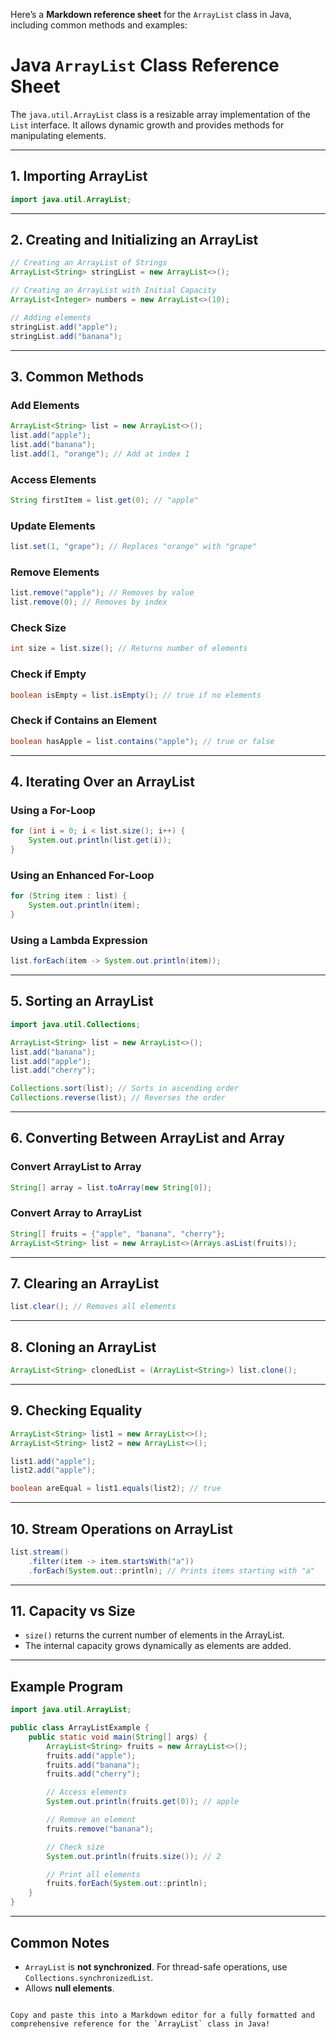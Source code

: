 Here’s a **Markdown reference sheet** for the `ArrayList` class in Java, including common methods and examples:


# Java `ArrayList` Class Reference Sheet

The `java.util.ArrayList` class is a resizable array implementation of the `List` interface. It allows dynamic growth and provides methods for manipulating elements.

---

## 1. **Importing ArrayList**
```java
import java.util.ArrayList;
```

---

## 2. **Creating and Initializing an ArrayList**
```java
// Creating an ArrayList of Strings
ArrayList<String> stringList = new ArrayList<>();

// Creating an ArrayList with Initial Capacity
ArrayList<Integer> numbers = new ArrayList<>(10);

// Adding elements
stringList.add("apple");
stringList.add("banana");
```

---

## 3. **Common Methods**

### **Add Elements**
```java
ArrayList<String> list = new ArrayList<>();
list.add("apple");
list.add("banana");
list.add(1, "orange"); // Add at index 1
```

### **Access Elements**
```java
String firstItem = list.get(0); // "apple"
```

### **Update Elements**
```java
list.set(1, "grape"); // Replaces "orange" with "grape"
```

### **Remove Elements**
```java
list.remove("apple"); // Removes by value
list.remove(0); // Removes by index
```

### **Check Size**
```java
int size = list.size(); // Returns number of elements
```

### **Check if Empty**
```java
boolean isEmpty = list.isEmpty(); // true if no elements
```

### **Check if Contains an Element**
```java
boolean hasApple = list.contains("apple"); // true or false
```

---

## 4. **Iterating Over an ArrayList**

### **Using a For-Loop**
```java
for (int i = 0; i < list.size(); i++) {
    System.out.println(list.get(i));
}
```

### **Using an Enhanced For-Loop**
```java
for (String item : list) {
    System.out.println(item);
}
```

### **Using a Lambda Expression**
```java
list.forEach(item -> System.out.println(item));
```

---

## 5. **Sorting an ArrayList**
```java
import java.util.Collections;

ArrayList<String> list = new ArrayList<>();
list.add("banana");
list.add("apple");
list.add("cherry");

Collections.sort(list); // Sorts in ascending order
Collections.reverse(list); // Reverses the order
```

---

## 6. **Converting Between ArrayList and Array**

### **Convert ArrayList to Array**
```java
String[] array = list.toArray(new String[0]);
```

### **Convert Array to ArrayList**
```java
String[] fruits = {"apple", "banana", "cherry"};
ArrayList<String> list = new ArrayList<>(Arrays.asList(fruits));
```

---

## 7. **Clearing an ArrayList**
```java
list.clear(); // Removes all elements
```

---

## 8. **Cloning an ArrayList**
```java
ArrayList<String> clonedList = (ArrayList<String>) list.clone();
```

---

## 9. **Checking Equality**
```java
ArrayList<String> list1 = new ArrayList<>();
ArrayList<String> list2 = new ArrayList<>();

list1.add("apple");
list2.add("apple");

boolean areEqual = list1.equals(list2); // true
```

---

## 10. **Stream Operations on ArrayList**
```java
list.stream()
    .filter(item -> item.startsWith("a"))
    .forEach(System.out::println); // Prints items starting with "a"
```

---

## 11. **Capacity vs Size**
- `size()` returns the current number of elements in the ArrayList.
- The internal capacity grows dynamically as elements are added.

---

## Example Program
```java
import java.util.ArrayList;

public class ArrayListExample {
    public static void main(String[] args) {
        ArrayList<String> fruits = new ArrayList<>();
        fruits.add("apple");
        fruits.add("banana");
        fruits.add("cherry");

        // Access elements
        System.out.println(fruits.get(0)); // apple

        // Remove an element
        fruits.remove("banana");

        // Check size
        System.out.println(fruits.size()); // 2

        // Print all elements
        fruits.forEach(System.out::println);
    }
}
```

---

## Common Notes
- `ArrayList` is **not synchronized**. For thread-safe operations, use `Collections.synchronizedList`.
- Allows **null elements**.
```

Copy and paste this into a Markdown editor for a fully formatted and comprehensive reference for the `ArrayList` class in Java!